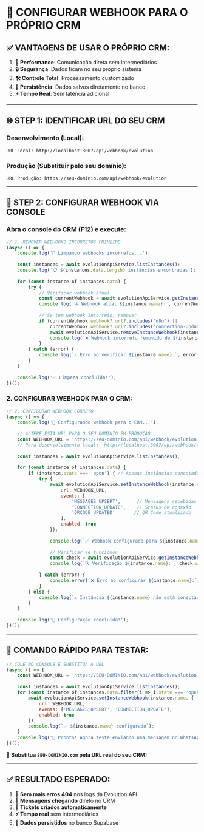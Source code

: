 # 🎯 CONFIGURAR WEBHOOK PARA O PRÓPRIO CRM

## ✅ **VANTAGENS DE USAR O PRÓPRIO CRM:**

1. **🚀 Performance**: Comunicação direta sem intermediários
2. **🔒 Segurança**: Dados ficam no seu próprio sistema  
3. **🛠️ Controle Total**: Processamento customizado
4. **💾 Persistência**: Dados salvos diretamente no banco
5. **⚡ Tempo Real**: Sem latência adicional

---

## 🌐 **STEP 1: IDENTIFICAR URL DO SEU CRM**

### **Desenvolvimento (Local):**
```
URL Local: http://localhost:3007/api/webhook/evolution
```

### **Produção (Substituir pelo seu domínio):**
```
URL Produção: https://seu-dominio.com/api/webhook/evolution
```

---

## 🔧 **STEP 2: CONFIGURAR WEBHOOK VIA CONSOLE**

### **Abra o console do CRM (F12) e execute:**

```javascript
// 1. REMOVER WEBHOOKS INCORRETOS PRIMEIRO
(async () => {
    console.log('🧹 Limpando webhooks incorretos...');
    
    const instances = await evolutionApiService.listInstances();
    console.log(`📋 ${instances.data.length} instâncias encontradas`);
    
    for (const instance of instances.data) {
        try {
            // Verificar webhook atual
            const currentWebhook = await evolutionApiService.getInstanceWebhook(instance.name);
            console.log(`🔍 Webhook atual ${instance.name}:`, currentWebhook.webhook?.url);
            
            // Se tem webhook incorreto, remover
            if (currentWebhook.webhook?.url?.includes('n8n') || 
                currentWebhook.webhook?.url?.includes('connection-update')) {
                await evolutionApiService.removeInstanceWebhook(instance.name);
                console.log(`❌ Webhook incorreto removido de ${instance.name}`);
            }
        } catch (error) {
            console.log(`⚠️ Erro ao verificar ${instance.name}:`, error.message);
        }
    }
    
    console.log('✅ Limpeza concluída!');
})();
```

### **2. CONFIGURAR WEBHOOK PARA O CRM:**

```javascript
// 2. CONFIGURAR WEBHOOK CORRETO
(async () => {
    console.log('🎯 Configurando webhook para o CRM...');
    
    // ALTERE ESTA URL PARA O SEU DOMÍNIO EM PRODUÇÃO
    const WEBHOOK_URL = 'https://seu-dominio.com/api/webhook/evolution';
    // Para desenvolvimento local: 'http://localhost:3007/api/webhook/evolution'
    
    const instances = await evolutionApiService.listInstances();
    
    for (const instance of instances.data) {
        if (instance.state === 'open') { // Apenas instâncias conectadas
            try {
                await evolutionApiService.setInstanceWebhook(instance.name, {
                    url: WEBHOOK_URL,
                    events: [
                        'MESSAGES_UPSERT',      // Mensagens recebidas
                        'CONNECTION_UPDATE',    // Status de conexão
                        'QRCODE_UPDATED'       // QR Code atualizado
                    ],
                    enabled: true
                });
                
                console.log(`✅ Webhook configurado para ${instance.name}`);
                
                // Verificar se funcionou
                const check = await evolutionApiService.getInstanceWebhook(instance.name);
                console.log(`🔍 Verificação ${instance.name}:`, check.webhook?.url);
                
            } catch (error) {
                console.error(`❌ Erro ao configurar ${instance.name}:`, error.message);
            }
        } else {
            console.log(`⚠️ Instância ${instance.name} não está conectada (${instance.state})`);
        }
    }
    
    console.log('🎉 Configuração concluída!');
})();
```

---

## 🚀 **COMANDO RÁPIDO PARA TESTAR:**

```javascript
// COLE NO CONSOLE E SUBSTITUA A URL
(async () => {
    const WEBHOOK_URL = 'https://SEU-DOMINIO.com/api/webhook/evolution';
    
    const instances = await evolutionApiService.listInstances();
    for (const instance of instances.data.filter(i => i.state === 'open')) {
        await evolutionApiService.setInstanceWebhook(instance.name, {
            url: WEBHOOK_URL,
            events: ['MESSAGES_UPSERT', 'CONNECTION_UPDATE'],
            enabled: true
        });
        console.log(`✅ ${instance.name} configurado`);
    }
    console.log('🎉 Pronto! Agora teste enviando uma mensagem no WhatsApp');
})();
```

**🎯 Substitua `SEU-DOMINIO.com` pela URL real do seu CRM!**

---

## ✅ **RESULTADO ESPERADO:**

1. **🚫 Sem mais erros 404** nos logs da Evolution API
2. **📨 Mensagens chegando** direto no CRM
3. **🎫 Tickets criados automaticamente** 
4. **⚡ Tempo real** sem intermediários
5. **💾 Dados persistidos** no banco Supabase 